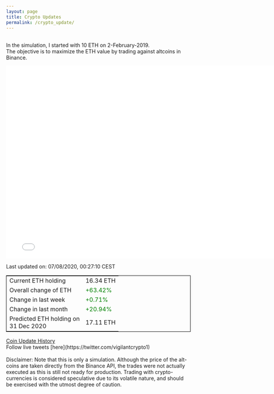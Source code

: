 ```yaml
---
layout: page
title: Crypto Updates
permalink: /crypto_update/
---
```

<!-- Global site tag (gtag.js) - Google Analytics -->
<script async src="https://www.googletagmanager.com/gtag/js?id=UA-103831149-5"></script>
<script>
  window.dataLayer = window.dataLayer || [];
  function gtag(){dataLayer.push(arguments);}
  gtag('js', new Date());

  gtag('config', 'UA-103831149-5');
</script>
<br>In the simulation, I started with 10 ETH on 2-February-2019.<br>The objective is to maximize the ETH value by trading against altcoins 
in Binance.

<iframe width="775" height="525" frameborder="0" scrolling="no" src="//plotly.com/~vikramaditya91/109.embed"></iframe>

Last updated on: 07/08/2020, 00:27:10 CEST 
<table style="border:1px solid black;margin-left:auto;margin-right:auto;">
	<tbody>
	<tr>
		<td>Current ETH holding</td>
		<td>     16.34 ETH</td>
	</tr>
	<tr>
		<td>Overall change of ETH</td>
		<td><font color="green">+63.42%</font></td>
	</tr>
	<tr>
		<td>Change in last week</td>
		<td><font color="green">+0.71%</font></td>
	</tr>
	<tr>
		<td>Change in last month</td>
		<td><font color="green">+20.94%</font></td>
	</tr>
    <tr>
		<td>Predicted ETH holding on<br>31 Dec 2020</td>
		<td>     17.11 ETH</td>
	</tr>
	</tbody>
</table>
<a href="{{ site.baseurl }}/crypto_history">Coin Update History</a>
<br>
Follow live tweets [here](https://twitter.com/vigilantcrypto1)
<br>
<br>
Disclaimer:
Note that this is only a simulation. Although the price of the alt-coins are taken directly from the Binance API, the trades were not actually executed as this is still not ready for production.
Trading with crypto-currencies is considered speculative due to its volatile nature, and should be exercised with the utmost degree of caution.